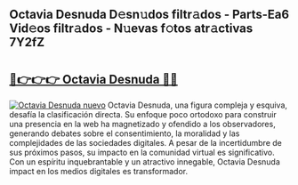 ## Octavia Desnuda D𝚎sn𝚞dos filtr𝚊dos - Parts-Ea6 Vid𝚎os filtr𝚊dos - N𝚞evas f𝚘tos atr𝚊ctivas 7Y2fZ

# <h2><a href="http://mb34fz.tromn.icu/?c=Octavia+Desnuda">🔗👉👉👉 Octavia Desnuda 🔗🔗</a></h2>

[![Octavia Desnuda nuevo](https://i.imgur.com/pEAQMta.gif)](http://mb34fz.tromn.icu/?c=Octavia+Desnuda)
Octavia Desnuda, una figura compleja y esquiva, desafía la clasificación directa. Su enfoque poco ortodoxo para construir una presencia en la web ha magnetizado y ofendido a los observadores, generando debates sobre el consentimiento, la moralidad y las complejidades de las sociedades digitales. A pesar de la incertidumbre de sus próximos pasos, su impacto en la comunidad virtual es significativo. Con un espíritu inquebrantable y un atractivo innegable, Octavia Desnuda impact en los medios digitales es transformador.

